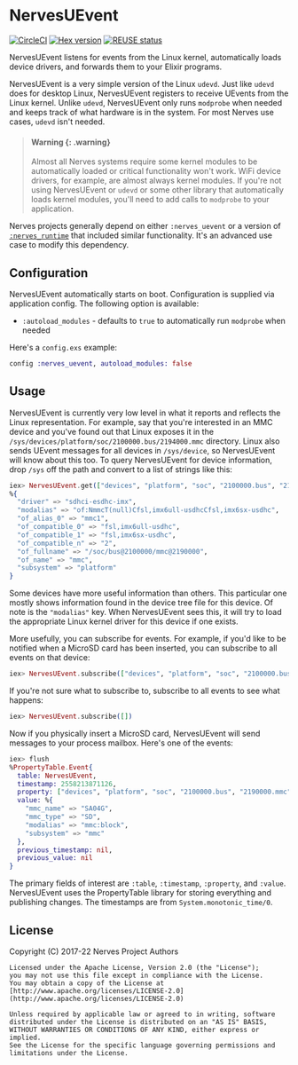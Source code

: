 # NervesUEvent

[![CircleCI](https://dl.circleci.com/status-badge/img/gh/nerves-project/nerves_uevent/tree/main.svg?style=svg)](https://dl.circleci.com/status-badge/redirect/gh/nerves-project/nerves_uevent/tree/main)
[![Hex version](https://img.shields.io/hexpm/v/nerves_uevent.svg "Hex version")](https://hex.pm/packages/nerves_uevent)
[![REUSE status](https://api.reuse.software/badge/github.com/nerves-project/nerves_uevent)](https://api.reuse.software/info/github.com/nerves-project/nerves_uevent)

NervesUEvent listens for events from the Linux kernel, automatically loads
device drivers, and forwards them to your Elixir programs.

NervesUEvent is a very simple version of the Linux `udevd`. Just like `udevd`
does for desktop Linux, NervesUEvent registers to receive UEvents from the Linux
kernel. Unlike `udevd`, NervesUEvent only runs `modprobe` when needed and keeps
track of what hardware is in the system. For most Nerves use cases, `udevd`
isn't needed.

> #### Warning {: .warning}
>
> Almost all Nerves systems require some kernel modules to be automatically
> loaded or critical functionality won't work. WiFi device drivers, for example,
> are almost always kernel modules. If you're not using NervesUEvent or `udevd`
> or some other library that automatically loads kernel modules, you'll need to
> add calls to `modprobe` to your application.

Nerves projects generally depend on either `:nerves_uevent` or a version of
[`:nerves_runtime`](https://hex.pm/packages/nerves_runtime) that included
similar functionality. It's an advanced use case to modify this dependency.

## Configuration

NervesUEvent automatically starts on boot. Configuration is supplied via
application config. The following option is available:

* `:autoload_modules` - defaults to `true` to automatically run `modprobe` when
  needed

Here's a `config.exs` example:

```elixir
config :nerves_uevent, autoload_modules: false
```

## Usage

NervesUEvent is currently very low level in what it reports and reflects the
Linux representation. For example, say that you're interested in an MMC device
and you've found out that Linux exposes it in the
`/sys/devices/platform/soc/2100000.bus/2194000.mmc` directory. Linux also sends
UEvent messages for all devices in `/sys/device`, so NervesUEvent will know
about this too. To query NervesUEvent for device information, drop `/sys` off
the path and convert to a list of strings like this:

```elixir
iex> NervesUEvent.get(["devices", "platform", "soc", "2100000.bus", "2190000.mmc"])
%{
  "driver" => "sdhci-esdhc-imx",
  "modalias" => "of:NmmcT(null)Cfsl,imx6ull-usdhcCfsl,imx6sx-usdhc",
  "of_alias_0" => "mmc1",
  "of_compatible_0" => "fsl,imx6ull-usdhc",
  "of_compatible_1" => "fsl,imx6sx-usdhc",
  "of_compatible_n" => "2",
  "of_fullname" => "/soc/bus@2100000/mmc@2190000",
  "of_name" => "mmc",
  "subsystem" => "platform"
}
```

Some devices have more useful information than others. This particular one
mostly shows information found in the device tree file for this device. Of note
is the `"modalias"` key. When NervesUEvent sees this, it will try to load the
appropriate Linux kernel driver for this device if one exists.

More usefully, you can subscribe for events. For example, if you'd like to be
notified when a MicroSD card has been inserted, you can subscribe to all events
on that device:

```elixir
iex> NervesUEvent.subscribe(["devices", "platform", "soc", "2100000.bus", "2190000.mmc"])
```

If you're not sure what to subscribe to, subscribe to all events to see what happens:

```elixir
iex> NervesUEvent.subscribe([])
```

Now if you physically insert a MicroSD card, NervesUEvent will send messages to
your process mailbox. Here's one of the events:

```elixir
iex> flush
%PropertyTable.Event{
  table: NervesUEvent,
  timestamp: 2558213871126,
  property: ["devices", "platform", "soc", "2100000.bus", "2190000.mmc", "mmc_host", "mmc0", "mmc0:1234"],
  value: %{
    "mmc_name" => "SA04G",
    "mmc_type" => "SD",
    "modalias" => "mmc:block",
    "subsystem" => "mmc"
  },
  previous_timestamp: nil,
  previous_value: nil
}
```

The primary fields of interest are `:table`, `:timestamp`, `:property`, and
`:value`. NervesUEvent uses the PropertyTable library for storing everything and
publishing changes. The timestamps are from `System.monotonic_time/0`.

## License

Copyright (C) 2017-22 Nerves Project Authors

    Licensed under the Apache License, Version 2.0 (the "License");
    you may not use this file except in compliance with the License.
    You may obtain a copy of the License at [http://www.apache.org/licenses/LICENSE-2.0](http://www.apache.org/licenses/LICENSE-2.0)

    Unless required by applicable law or agreed to in writing, software
    distributed under the License is distributed on an "AS IS" BASIS,
    WITHOUT WARRANTIES OR CONDITIONS OF ANY KIND, either express or implied.
    See the License for the specific language governing permissions and
    limitations under the License.
